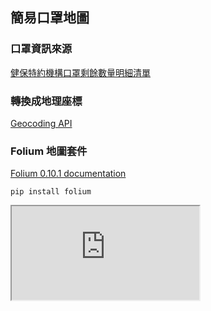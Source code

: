 ## 簡易口罩地圖

### 口罩資訊來源
[健保特約機構口罩剩餘數量明細清單](https://data.nhi.gov.tw/Datasets/DatasetResource.aspx?rId=A21030000I-D50001-001)

### 轉換成地理座標
[Geocoding API](https://developers.google.com/maps/documentation/geocoding/start?hl=zh-tw)

### Folium 地圖套件
[Folium 0.10.1 documentation](https://python-visualization.github.io/folium/)
```
pip install folium
```

<iframe src="https://a10423006.github.io/Mask_map/map.html"></iframe>




